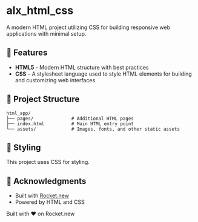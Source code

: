 # alx_html_css
A modern HTML project utilizing CSS for building responsive web applications with minimal setup.

## 🚀 Features

- **HTML5** - Modern HTML structure with best practices
- **CSS** – A stylesheet language used to style HTML elements for building and customizing web interfaces.

## 📁 Project Structure

```
html_app/
├── pages/              # Additional HTML pages
├── index.html          # Main HTML entry point
└── assets/             # Images, fonts, and other static assets

```

## 🎨 Styling

This project uses CSS for styling.

## 🙏 Acknowledgments

- Built with [Rocket.new](https://rocket.new)
- Powered by HTML and CSS

Built with ❤️ on Rocket.new
